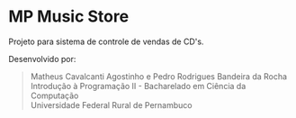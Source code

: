 # MP Music Store
Projeto para sistema de controle de vendas de CD's.

Desenvolvido por:
>Matheus Cavalcanti Agostinho e Pedro Rodrigues Bandeira da Rocha            
Introdução à Programação II - Bacharelado em Ciência da Computação      
Universidade Federal Rural de Pernambuco

